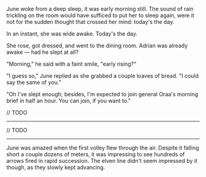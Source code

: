 June woke from a deep sleep, it was early morning still. The sound of rain trickling on the room would have sufficed to put her to sleep again, were it not for the sudden thought that crossed her mind: today's the day.

In an instant, she was wide awake. Today's the day.

She rose, got dressed, and went to the dining room. Adrian was already awake — had he slept at all?

"Morning," he said with a faint smile, "early rising?"

"I guess so," June replied as she grabbed a couple loaves of bread. "I could say the same of you."

"Oh I've slept enough; besides, I'm expected to join general Oraa's morning brief in half an hour. You can join, if you want to."

// TODO

---

// TODO

---

June was amazed when the first volley flew through the air. Despite it falling short a couple dozens of meters, it was impressing to see hundreds of arrows fired in rapid succession. The elven line didn't seem impressed by it though, as they slowly kept advancing.


